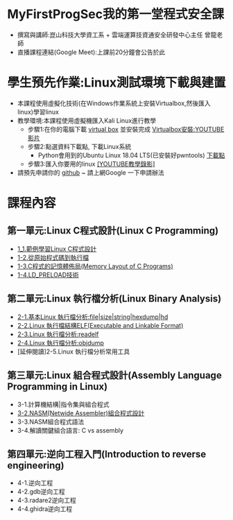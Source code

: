 # MyFirstProgSec我的第一堂程式安全課 
- 撰寫與講師:崑山科技大學資工系 + 雲端運算技資通安全研發中心主任  曾龍老師
- 直播課程連結(Google Meet):上課前20分鐘會公告於此

# 學生預先作業:Linux測試環境下載與建置
- 本課程使用虛擬化技術(在Windows作業系統上安裝Virtualbox,然後匯入linux)學習linux
- 教學環境:本課程使用虛擬機匯入Kali Linux進行教學
  - 步驟1:在你的電腦下載 [virtual box](https://www.virtualbox.org/wiki/Downloads) 並安裝完成 [Virtualbox安裝:YOUTUBE影片](https://youtu.be/FC0CX71aGnc)
  - 步驟2:點選資料下載點, 下載Linux系統
    - Python會用到的Ubuntu Linux 18.04 LTS(已安裝好pwntools)  [下載點](https://drive.google.com/file/d/1aP-qCFP6jKsGYXtKy9ahwZleQSENEi7C/view?usp=sharing)
  - 步驟3:匯入你要用的linux  [[YOUTUBE教學錄影]](https://youtu.be/GTpQR7fZcwE)
- 請預先申請你的 [github](https://github.com/)  ~ 請上網Google 一下申請辦法
# 課程內容
## 第一單元:Linux C程式設計(Linux C Programming)
- [1_1.範例學習Linux C程式設計](1-1.md)
- [1-2.從原始程式碼到執行檔](1-2.md)
- [1-3.C程式的記憶體佈局(Memory Layout of C Programs)](1-3.md)
- [1-4.LD_PRELOAD技術](1-4.md)
## 第二單元:Linux 執行檔分析(Linux Binary Analysis)
- [2-1.基本Linux 執行檔分析:file|size|string|hexdump|hd](2-1.md)
- [2-2.Linux 執行檔結構ELF(Executable and Linkable Format)](2-2.md)
- [2-3.Linux 執行檔分析:readelf](2-3.md)
- [2-4.Linux 執行檔分析:objdump](2-4.md)
- [延伸閱讀]2-5.Linux 執行檔分析常用工具
## 第三單元:Linux 組合程式設計(Assembly Language Programming in Linux)
- 3-1.計算機結構|指令集與組合程式
- [3-2.NASM(Netwide Assembler)組合程式設計](3-2.md)
- 3-3.NASM組合程式語法
- 3-4.解讀關鍵組合語言: C vs assembly
## 第四單元:逆向工程入門(Introduction to reverse engineering)
- 4-1.逆向工程
- 4-2.gdb逆向工程
- 4-3.radare2逆向工程
- 4-4.ghidra逆向工程

